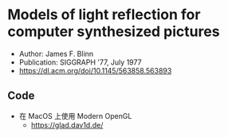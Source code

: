 # Models of light reflection for computer synthesized pictures

- Author: James F. Blinn
- Publication: SIGGRAPH '77, July 1977 
- https://dl.acm.org/doi/10.1145/563858.563893

 ## Code

 - 在 MacOS 上使用 Modern OpenGL
    * https://glad.dav1d.de/